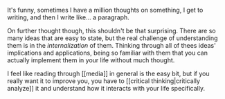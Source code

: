It's funny, sometimes I have a million thoughts on something, I get to writing, and then I write like... a paragraph.

On further thought though, this shouldn't be that surprising. There are so many ideas that are easy to state, but the real challenge of understanding them is in the *internalization* of them. Thinking through all of thees ideas' implications and applications, being so familiar with them that you can actually implement them in your life without much thought. 

I feel like reading through [[media]] in general is the easy bit, but if you really want it to improve you, you have to [[critical thinking|critically analyze]] it and understand how it interacts with your life specifically.
